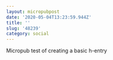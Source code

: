 ```yaml
---
layout: micropubpost
date: '2020-05-04T13:23:59.944Z'
title: ''
slug: '48239'
category: social
---
```

Micropub test of creating a basic h-entry
